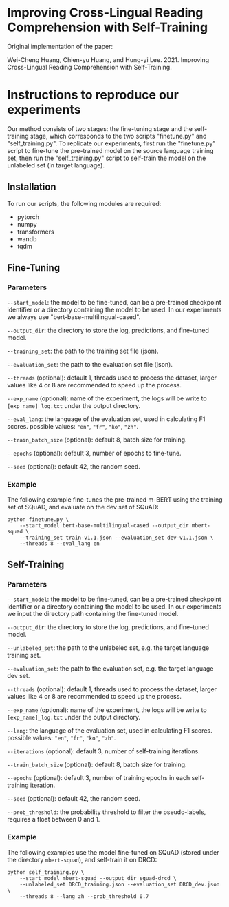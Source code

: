 # Improving Cross-Lingual Reading Comprehension with Self-Training

Original implementation of the paper:

Wei-Cheng Huang, Chien-yu Huang, and Hung-yi Lee. 2021. Improving Cross-Lingual Reading Comprehension with Self-Training.


# Instructions to reproduce our experiments

Our method consists of two stages: the fine-tuning stage and the self-training stage,
which corresponds to the two scripts "finetune.py" and "self_training.py".
To replicate our experiments,
first run the "finetune.py" script to fine-tune the pre-trained model on the source language training set,
then run the "self_training.py" script to self-train the model on the unlabeled set (in target language).

## Installation

To run our scripts, the following modules are required:

* pytorch
* numpy
* transformers
* wandb
* tqdm

## Fine-Tuning

### Parameters

`--start_model`: the model to be fine-tuned,
can be a pre-trained checkpoint identifier or a directory containing the model to be used.
In our experiments we always use "bert-base-multilingual-cased".

`--output_dir`: the directory to store the log, predictions, and fine-tuned model.

`--training_set`: the path to the training set file (json).

`--evaluation_set`: the path to the evaluation set file (json).

`--threads` (optional): default 1, threads used to process the dataset,
larger values like 4 or 8 are recommended to speed up the process.

`--exp_name` (optional): name of the experiment,
the logs will be write to `[exp_name]_log.txt` under the output directory.

`--eval_lang`: the language of the evaluation set, used in calculating F1 scores.
possible values: `"en"`, `"fr"`, `"ko"`, `"zh"`.

`--train_batch_size` (optional): default 8, batch size for training.

`--epochs` (optional): default 3, number of epochs to fine-tune.

`--seed` (optional): default 42, the random seed.

### Example

The following example fine-tunes the pre-trained m-BERT using the training set of SQuAD,
and evaluate on the dev set of SQuAD:

```
python finetune.py \
    --start_model bert-base-multilingual-cased --output_dir mbert-squad \
    --training_set train-v1.1.json --evaluation_set dev-v1.1.json \
    --threads 8 --eval_lang en
```

## Self-Training

### Parameters

`--start_model`: the model to be fine-tuned,
can be a pre-trained checkpoint identifier or a directory containing the model to be used.
In our experiments we input the directory path containing the fine-tuned model.

`--output_dir`: the directory to store the log, predictions, and fine-tuned model.

`--unlabeled_set`: the path to the unlabeled set, e.g. the target language training set.

`--evaluation_set`: the path to the evaluation set, e.g. the target language dev set.

`--threads` (optional): default 1, threads used to process the dataset,
larger values like 4 or 8 are recommended to speed up the process.

`--exp_name` (optional): name of the experiment,
the logs will be write to `[exp_name]_log.txt` under the output directory.

`--lang`: the language of the evaluation set, used in calculating F1 scores.
possible values: `"en"`, `"fr"`, `"ko"`, `"zh"`.

`--iterations` (optional): default 3, number of self-training iterations.

`--train_batch_size` (optional): default 8, batch size for training.

`--epochs` (optional): default 3, number of training epochs in each self-training iteration.

`--seed` (optional): default 42, the random seed.

`--prob_threshold`: the probability threshold to filter the pseudo-labels, requires a float between 0 and 1.

### Example

The following examples use the model fine-tuned on SQuAD (stored under the directory `mbert-squad`),
and self-train it on DRCD:

```
python self_training.py \
    --start_model mbert-squad --output_dir squad-drcd \
    --unlabeled_set DRCD_training.json --evaluation_set DRCD_dev.json \
    --threads 8 --lang zh --prob_threshold 0.7
```

